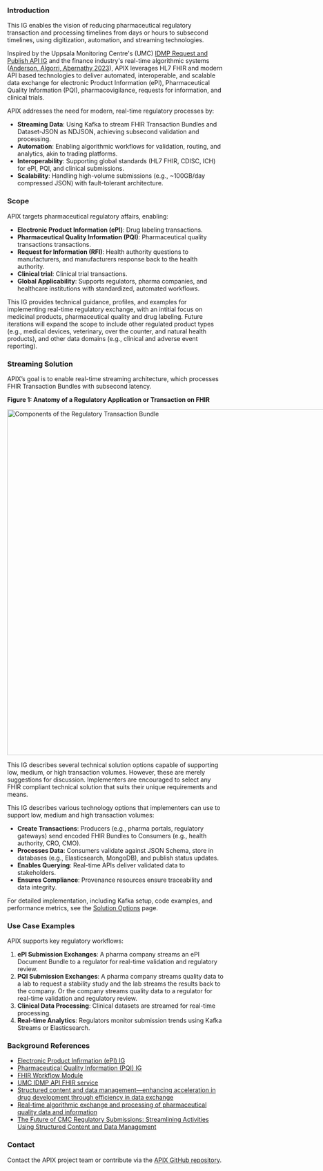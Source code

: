 ### Introduction

This IG enables the vision of reducing pharmaceutical regulatory transaction and processing timelines from days or hours to subsecond timelines, using digitization, automation, and streaming technologies.

Inspired by the Uppsala Monitoring Centre's (UMC) [IDMP Request and Publish API IG](https://build.fhir.org/ig/Uppsala-Monitoring-Centre/WHO-UMC-IDMP-Service/index.html) and the finance industry's real-time algorithmic systems ([Anderson, Algorri, Abernathy 2023](https://pubmed.ncbi.nlm.nih.gov/37619807/)), APIX leverages HL7 FHIR and modern API based technologies to deliver automated, interoperable, and scalable data exchange for electronic Product Information (ePI), Pharmaceutical Quality Information (PQI), pharmacovigilance, requests for information, and clinical trials.

APIX addresses the need for modern, real-time regulatory processes by:
- **Streaming Data**: Using Kafka to stream FHIR Transaction Bundles and Dataset-JSON as NDJSON, achieving subsecond validation and processing.
- **Automation**: Enabling algorithmic workflows for validation, routing, and analytics, akin to trading platforms.
- **Interoperability**: Supporting global standards (HL7 FHIR, CDISC, ICH) for ePI, PQI, and clinical submissions.
- **Scalability**: Handling high-volume submissions (e.g., ~100GB/day compressed JSON) with fault-tolerant architecture.

### Scope

APIX targets pharmaceutical regulatory affairs, enabling:
- **Electronic Product Information (ePI)**: Drug labeling transactions.
- **Pharmaceutical Quality Information (PQI)**: Pharmaceutical quality transactions transactions.
- **Request for Information (RFI)**: Health authority questions to manufacturers, and manufacturers response back to the health authority.
- **Clinical trial**: Clinical trial transactions.
- **Global Applicability**: Supports regulators, pharma companies, and healthcare institutions with standardized, automated workflows.

This IG provides technical guidance, profiles, and examples for implementing real-time regulatory exchange, with an intitial focus on medicinal products, pharmaceutical quality and drug labeling. Future iterations will expand the scope to include other regulated product types (e.g., medical devices, veterinary, over the counter, and natural health products), and other data domains (e.g., clinical and adverse event reporting).

### Streaming Solution

APIX’s goal is to enable real-time streaming architecture, which processes FHIR Transaction Bundles with subsecond latency. 

**Figure 1: Anatomy of a Regulatory Application or Transaction on FHIR**

<span style="display: inline-block; vertical-align: middle;">
  <img src="transactionanatomy.svg" alt="Components of the Regulatory Transaction Bundle" style="width: 800px; height: auto;" />
</span>

This IG describes several technical solution options capable of supporting low, medium, or high transaction volumes. However, these are merely suggestions for discussion. Implementers are encouraged to select any FHIR compliant technical solution that suits their unique requirements and means. 

This IG describes various technology options that implementers can use to support low, medium and high transaction volumes:
- **Create Transactions**: Producers (e.g., pharma portals, regulatory gateways) send encoded FHIR Bundles to Consumers (e.g., health authority, CRO, CMO).
- **Processes Data**: Consumers validate against JSON Schema, store in databases (e.g., Elasticsearch, MongoDB), and publish status updates.
- **Enables Querying**: Real-time APIs deliver validated data to stakeholders.
- **Ensures Compliance**: Provenance resources ensure traceability and data integrity.

For detailed implementation, including Kafka setup, code examples, and performance metrics, see the [Solution Options](streaming.html) page.

### Use Case Examples

APIX supports key regulatory workflows:
1. **ePI Submission Exchanges**: A pharma company streams an ePI Document Bundle to a regulator for real-time validation and regulatory review.
2. **PQI Submission Exchanges**: A pharma company streams quality data to a lab to request a stability study and the lab streams the results back to the company. Or the company streams quality data to a regulator for real-time  validation and regulatory review.
3. **Clinical Data Processing**: Clinical datasets are streamed for real-time processing.
4. **Real-time Analytics**: Regulators monitor submission trends using Kafka Streams or Elasticsearch.

### Background References

- [Electronic Product Infirmation (ePI) IG](http://build.fhir.org/ig/HL7/emedicinal-product-info/)
- [Pharmaceutical Quality Information (PQI) IG](https://build.fhir.org/ig/HL7/uv-dx-pq/)
- [FHIR Workflow Module](https://build.fhir.org/workflow-module.html)
- [UMC IDMP API FHIR service](https://build.fhir.org/ig/Uppsala-Monitoring-Centre/WHO-UMC-IDMP-Service/index.html)
- [Structured content and data management—enhancing acceleration in drug development through efficiency in data exchange](https://pmc.ncbi.nlm.nih.gov/articles/PMC10164450/)
- [Real-time algorithmic exchange and processing of pharmaceutical quality data and information](https://www.sciencedirect.com/science/article/pii/S0378517323007627)
- [The Future of CMC Regulatory Submissions: Streamlining Activities Using Structured Content and Data Management](https://www.sciencedirect.com/science/article/pii/S0022354921005323)


### Contact

Contact the APIX project team or contribute via the [APIX GitHub repository](https://github.com/cander2/recon-ig).
